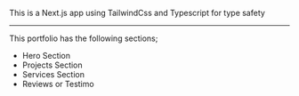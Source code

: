 This is a Next.js app using TailwindCss and Typescript for type safety

---
This portfolio has the following sections;

- Hero Section
- Projects Section
- Services Section
- Reviews or Testimo
